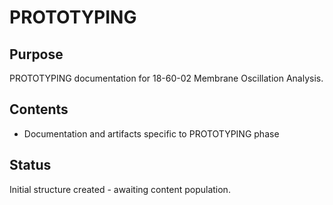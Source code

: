 # PROTOTYPING

## Purpose
PROTOTYPING documentation for 18-60-02 Membrane Oscillation Analysis.

## Contents
- Documentation and artifacts specific to PROTOTYPING phase

## Status
Initial structure created - awaiting content population.

